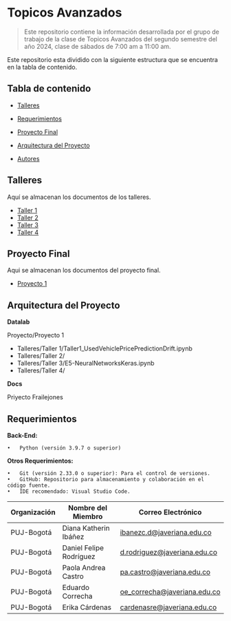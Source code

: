 # Topicos Avanzados
>Este repositorio contiene la información desarrollada por el grupo de trabajo de la clase de Topicos Avanzados del segundo semestre del año 2024, clase de sábados de 7:00 am a 11:00 am.

Este repositorio esta dividido con la siguiente estructura que se encuentra en la tabla de contenido.

## Tabla de contenido

* [Talleres](#talleres) 

* [Requerimientos](#requerimientos)
  
* [Proyecto Final](#proyecto_final) 

* [Arquitectura del Proyecto](#arquitectura_del_proyecto) 

* [Autores](#autores)

## Talleres
Aquí se almacenan los documentos de los talleres.
* [Taller 1](https://github.com/daferocu/Topicos-Avanzados/tree/main/datalab/Talleres/Taller%201)
* [Taller 2](https://github.com/daferocu/Topicos-Avanzados/tree/main/datalab/Talleres/Taller%202)
* [Taller 3](https://github.com/daferocu/Topicos-Avanzados/tree/main/datalab/Talleres/Taller%203)
* [Taller 4](https://github.com/daferocu/Topicos-Avanzados/tree/main/datalab/Talleres/Taller%204)

## Proyecto Final
Aqui se almacenan los documentos del proyecto final.
* [Proyecto 1](https://github.com/daferocu/Topicos-Avanzados/tree/main/datalab/Proyecto%201)

## Arquitectura del Proyecto
**Datalab**

Proyecto/Proyecto 1

* Talleres/Taller 1/Taller1_UsedVehiclePricePredictionDrift.ipynb
* Talleres/Taller 2/
* Talleres/Taller 3/E5-NeuralNetworksKeras.ipynb
* Talleres/Taller 4/

**Docs**

Priyecto Frailejones

## Requerimientos

**Back-End:**

	•	Python (versión 3.9.7 o superior)

**Otros Requerimientos:**

	•	Git (versión 2.33.0 o superior): Para el control de versiones.
	•	GitHub: Repositorio para almacenamiento y colaboración en el código fuente.
	•	IDE recomendado: Visual Studio Code.

 | Organización  | Nombre del Miembro                     | Correo Electrónico            |
|---------------|----------------------------------------|-------------------------------|
| PUJ-Bogotá    | Diana Katherin Ibáñez  | ibanezc.d@javeriana.edu.co    |
| PUJ-Bogotá    | Daniel Felipe Rodríguez  | d.rodriguez@javeriana.edu.co |
| PUJ-Bogotá    | Paola Andrea Castro   | pa.castro@javeriana.edu.co    |
| PUJ-Bogotá    | Eduardo Correcha        | oe_correcha@javeriana.edu.co  |
| PUJ-Bogotá    | Erika Cárdenas     | cardenasre@javeriana.edu.co  |
